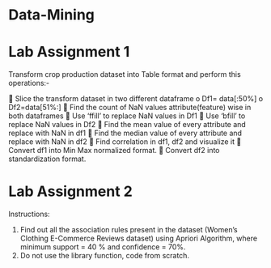 # Data-Mining


# Lab Assignment 1

Transform crop production dataset into Table format and perform this operations:-

 Slice the transform dataset in two different dataframe
o Df1= data[:50%]
o Df2=data[51%:]
 Find the count of NaN values attribute(feature) wise in both
dataframes
 Use ‘ffill’ to replace NaN values in Df1
 Use ‘bfill’ to replace NaN values in Df2
 Find the mean value of every attribute and replace with NaN
in df1
 Find the median value of every attribute and replace with NaN
in df2
 Find correlation in df1, df2 and visualize it
 Convert df1 into Min Max normalized format.
 Convert df2 into standardization format.



# Lab Assignment 2

Instructions:

1. Find out all the association rules present in the dataset (Women’s Clothing E-Commerce Reviews dataset) using Apriori Algorithm, where minimum support = 40 % and confidence =      70%.
2. Do not use the library function, code from scratch.
